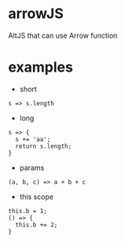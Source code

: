 arrowJS
=======

AltJS that can use Arrow function

examples
=======
- short
~~~
s => s.length
~~~
 
- long
~~~~
s => {
  s += 'aa';
  return s.length;
}
~~~~

- params
~~~
(a, b, c) => a + b + c
~~~

- this scope
~~~
this.b = 1;
() => {
  this.b += 2;
}
~~~
